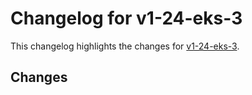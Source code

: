 # Changelog for v1-24-eks-3

This changelog highlights the changes for [v1-24-eks-3](https://github.com/aws/eks-distro/tree/v1-24-eks-3).

## Changes


